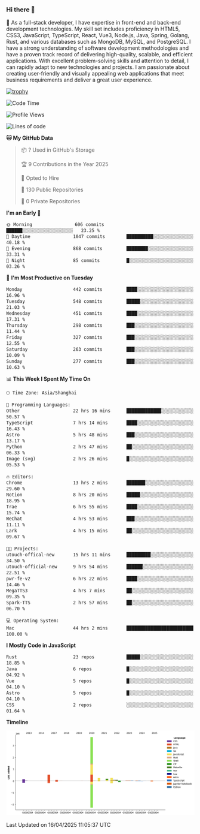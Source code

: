 ### Hi there 👋

🌱 As a full-stack developer, I have expertise in front-end and back-end development technologies. My skill set includes proficiency in HTML5, CSS3, JavaScript, TypeScript, React, Vue3, Node.js, Java, Spring, Golang, Rust, and various databases such as MongoDB, MySQL, and PostgreSQL. I have a strong understanding of software development methodologies and have a proven track record of delivering high-quality, scalable, and efficient applications. With excellent problem-solving skills and attention to detail, I can rapidly adapt to new technologies and projects. I am passionate about creating user-friendly and visually appealing web applications that meet business requirements and deliver a great user experience.

[![trophy](https://github-profile-trophy.vercel.app/?username=elton&rank=SECRET,SSS,SS,S,AAA,AA,A&theme=onedark&no-frame=true&margin-w=10)](https://github.com/ryo-ma/github-profile-trophy)

<!--START_SECTION:waka-->
![Code Time](http://img.shields.io/badge/Code%20Time-1%2C543%20hrs%2053%20mins-blue)

![Profile Views](http://img.shields.io/badge/Profile%20Views-0-blue)

![Lines of code](https://img.shields.io/badge/From%20Hello%20World%20I%27ve%20Written-5.6%20million%20lines%20of%20code-blue)

**🐱 My GitHub Data** 

> 📦 ? Used in GitHub's Storage 
 > 
> 🏆 9 Contributions in the Year 2025
 > 
> 💼 Opted to Hire
 > 
> 📜 130 Public Repositories 
 > 
> 🔑 0 Private Repositories 
 > 
**I'm an Early 🐤** 

```text
🌞 Morning                606 commits         ██████░░░░░░░░░░░░░░░░░░░   23.25 % 
🌆 Daytime                1047 commits        ██████████░░░░░░░░░░░░░░░   40.18 % 
🌃 Evening                868 commits         ████████░░░░░░░░░░░░░░░░░   33.31 % 
🌙 Night                  85 commits          █░░░░░░░░░░░░░░░░░░░░░░░░   03.26 % 
```
📅 **I'm Most Productive on Tuesday** 

```text
Monday                   442 commits         ████░░░░░░░░░░░░░░░░░░░░░   16.96 % 
Tuesday                  548 commits         █████░░░░░░░░░░░░░░░░░░░░   21.03 % 
Wednesday                451 commits         ████░░░░░░░░░░░░░░░░░░░░░   17.31 % 
Thursday                 298 commits         ███░░░░░░░░░░░░░░░░░░░░░░   11.44 % 
Friday                   327 commits         ███░░░░░░░░░░░░░░░░░░░░░░   12.55 % 
Saturday                 263 commits         ███░░░░░░░░░░░░░░░░░░░░░░   10.09 % 
Sunday                   277 commits         ███░░░░░░░░░░░░░░░░░░░░░░   10.63 % 
```


📊 **This Week I Spent My Time On** 

```text
🕑︎ Time Zone: Asia/Shanghai

💬 Programming Languages: 
Other                    22 hrs 16 mins      █████████████░░░░░░░░░░░░   50.57 % 
TypeScript               7 hrs 14 mins       ████░░░░░░░░░░░░░░░░░░░░░   16.43 % 
Astro                    5 hrs 48 mins       ███░░░░░░░░░░░░░░░░░░░░░░   13.17 % 
Python                   2 hrs 47 mins       ██░░░░░░░░░░░░░░░░░░░░░░░   06.33 % 
Image (svg)              2 hrs 26 mins       █░░░░░░░░░░░░░░░░░░░░░░░░   05.53 % 

🔥 Editors: 
Chrome                   13 hrs 2 mins       ███████░░░░░░░░░░░░░░░░░░   29.60 % 
Notion                   8 hrs 20 mins       █████░░░░░░░░░░░░░░░░░░░░   18.95 % 
Trae                     6 hrs 55 mins       ████░░░░░░░░░░░░░░░░░░░░░   15.74 % 
WeChat                   4 hrs 53 mins       ███░░░░░░░░░░░░░░░░░░░░░░   11.11 % 
Lark                     4 hrs 15 mins       ██░░░░░░░░░░░░░░░░░░░░░░░   09.67 % 

🐱‍💻 Projects: 
utouch-offical-new       15 hrs 11 mins      █████████░░░░░░░░░░░░░░░░   34.50 % 
utouch-official-new      9 hrs 54 mins       ██████░░░░░░░░░░░░░░░░░░░   22.51 % 
pwr-fe-v2                6 hrs 22 mins       ████░░░░░░░░░░░░░░░░░░░░░   14.46 % 
MegaTTS3                 4 hrs 7 mins        ██░░░░░░░░░░░░░░░░░░░░░░░   09.35 % 
Spark-TTS                2 hrs 57 mins       ██░░░░░░░░░░░░░░░░░░░░░░░   06.70 % 

💻 Operating System: 
Mac                      44 hrs 2 mins       █████████████████████████   100.00 % 
```

**I Mostly Code in JavaScript** 

```text
Rust                     23 repos            █████░░░░░░░░░░░░░░░░░░░░   18.85 % 
Java                     6 repos             █░░░░░░░░░░░░░░░░░░░░░░░░   04.92 % 
Vue                      5 repos             █░░░░░░░░░░░░░░░░░░░░░░░░   04.10 % 
Astro                    5 repos             █░░░░░░░░░░░░░░░░░░░░░░░░   04.10 % 
CSS                      2 repos             ░░░░░░░░░░░░░░░░░░░░░░░░░   01.64 % 
```



**Timeline**

![Lines of Code chart](https://raw.githubusercontent.com/elton/elton/main/assets/bar_graph.png)


 Last Updated on 16/04/2025 11:05:37 UTC
<!--END_SECTION:waka-->

<!--
**elton/elton** is a ✨ _special_ ✨ repository because its `README.md` (this file) appears on your GitHub profile.

Here are some ideas to get you started:

- 🔭 I’m currently working on ...
- 🌱 I’m currently learning ...
- 👯 I’m looking to collaborate on ...
- 🤔 I’m looking for help with ...
- 💬 Ask me about ...
- 📫 How to reach me: ...
- 😄 Pronouns: ...
- ⚡ Fun fact: ...
-->

